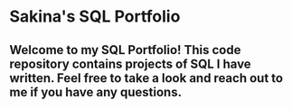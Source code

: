 # Sakina's SQL Portfolio
## Welcome to my SQL Portfolio! This code repository contains projects of SQL I have written. Feel free to take a look and reach out to me if you have any questions.
